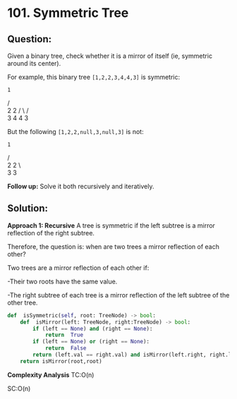 # 101. Symmetric Tree

  

## Question:


Given a binary tree, check whether it is a mirror of itself (ie, symmetric around its center).

For example, this binary tree  `[1,2,2,3,4,4,3]`  is symmetric:

    1
   / \
  2   2
 / \ / \
3  4 4  3

But the following  `[1,2,2,null,3,null,3]`  is not:

    1
   / \
  2   2
   \   \
   3    3

**Follow up:**  Solve it both recursively and iteratively.
## Solution:

  

**Approach 1: Recursive**
A tree is symmetric if the left subtree is a mirror reflection of the right subtree.

  

Therefore, the question is: when are two trees a mirror reflection of each other?

  

Two trees are a mirror reflection of each other if:

  

-Their two roots have the same value.

-The right subtree of each tree is a mirror reflection of the left subtree of the other tree.
```python
def  isSymmetric(self, root: TreeNode) -> bool:
    def  isMirror(left: TreeNode, right:TreeNode) -> bool:
        if (left == None) and (right == None):
            return  True
        if (left == None) or (right == None):
            return  False
        return (left.val == right.val) and isMirror(left.right, right.left) and isMirror(left.left, right.right)
    return isMirror(root,root)
```

**Complexity Analysis**
TC:O(n)

SC:O(n)

